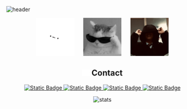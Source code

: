 ![header](https://github.com/smiilliin/smiilliin/assets/121614843/b11b2b1c-2be3-4e10-b118-f0396c9e5e42)
<p align="center">
  <img src="pfp-old2.svg" style="background-color: black; width: 100px; height: 100px;">
  <img src="pfp-old.jpeg" style="margin-left: 20px; width: 100px; height: 100px;">
  <img src="pfp.png" style="margin-left: 20px; width: 100px; height: 100px;">
</p>

<h2 align='center'><img src="link-solid.svg" width="20px"/> Contact</h2>

<p align='center'>
  <a href="https://instagram.com/smiilliin">
    <img alt="Static Badge" src="https://img.shields.io/badge/instagram-E500D2?style=for-the-badge">
  </a>
  <a href="https://smiilliin.com">
    <img alt="Static Badge" src="https://img.shields.io/badge/smiilliin-ffffff?style=for-the-badge">
  </a>
  <a href="https://velog.io/@smiilliin">
    <img alt="Static Badge" src="https://img.shields.io/badge/velog-20C997?style=for-the-badge">
  </a>
  <a href="mailto:smiilliindeveloper@gamil.com">
    <img alt="Static Badge" src="https://img.shields.io/badge/mail-EA4335?style=for-the-badge">
  </a>
</p>

<p align="center">
  <img alt="stats" src="https://github-readme-stats.vercel.app/api?username=smiilliin&show_icons=true&theme=tokyonight&hide=contribs"/>
</p>
